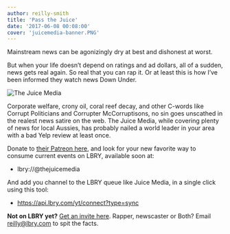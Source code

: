 ```yaml
---
author: reilly-smith
title: 'Pass the Juice'
date: '2017-06-08 00:08:00'
cover: 'juicemedia-banner.PNG'
---
```

Mainstream news can be agonizingly dry at best and dishonest at worst.

But when your life doesn’t depend on ratings and ad dollars, all of a sudden, news gets real again. So real that you can rap it. Or at least this is how I’ve been informed they watch news Down Under.

![The Juice Media](/img/news/juicemedia-inline.PNG)

Corporate welfare, crony oil, coral reef decay, and other C-words like Corrupt Politicians and Corrupter McCorruptisons, no sin goes unscathed in the realest news satire on the web. The Juice Media, while covering plenty of news for local Aussies, has probably nailed a world leader in your area with a bad Yelp review at least once.

Donate to [their Patreon here](https://www.patreon.com/TheJuiceMedia), and look for your new favorite way to consume current events on LBRY, available soon at:

- lbry://@thejuicemedia

And add you channel to the LBRY queue like Juice Media,  in a single click using this tool:

- https://api.lbry.com/yt/connect?type=sync

**Not on LBRY yet?** [Get an invite here](https://lbry.com/get). Rapper, newscaster or Both? Email reilly@lbry.com to spit the facts.
